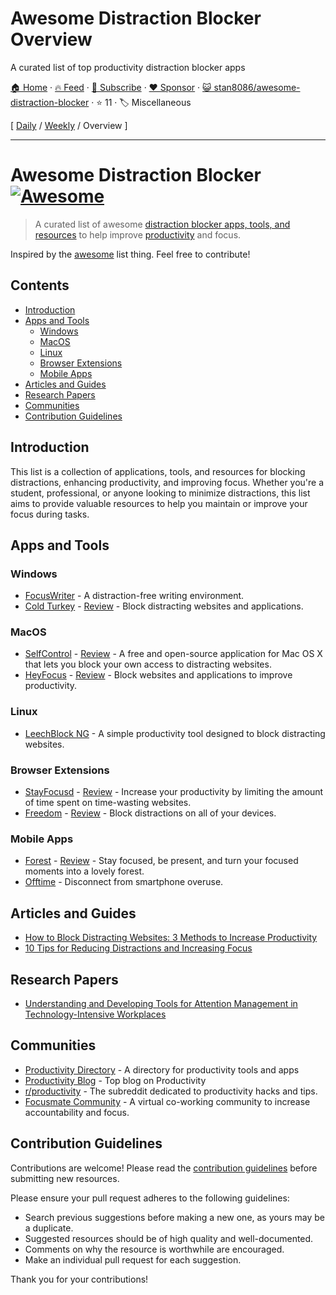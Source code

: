 # Awesome Distraction Blocker Overview

A curated list of top productivity distraction blocker apps

[🏠 Home](/README.md) · [🔥 Feed](https://www.trackawesomelist.com/stan8086/awesome-distraction-blocker/rss.xml) · [📮 Subscribe](https://trackawesomelist.us17.list-manage.com/subscribe?u=d2f0117aa829c83a63ec63c2f&id=36a103854c) · [❤️  Sponsor](https://github.com/sponsors/theowenyoung) · [😺 stan8086/awesome-distraction-blocker](https://github.com/stan8086/awesome-distraction-blocker) · ⭐ 11 · 🏷️ Miscellaneous

[ [Daily](/content/stan8086/awesome-distraction-blocker/README.md) / [Weekly](/content/stan8086/awesome-distraction-blocker/week/README.md) / Overview ]

---

# Awesome Distraction Blocker [![Awesome](https://awesome.re/badge.svg)](https://awesome.re)

> A curated list of awesome [distraction blocker apps, tools, and resources](https://productivity.directory/category/distraction-blockers) to help improve [productivity](https://productivity.directory) and focus.

Inspired by the [awesome](https://github.com/sindresorhus/awesome) list thing. Feel free to contribute!

## Contents

*   [Introduction](#introduction)
*   [Apps and Tools](#apps-and-tools)
    *   [Windows](#windows)
    *   [MacOS](#macos)
    *   [Linux](#linux)
    *   [Browser Extensions](#browser-extensions)
    *   [Mobile Apps](#mobile-apps)
*   [Articles and Guides](#articles-and-guides)
*   [Research Papers](#research-papers)
*   [Communities](#communities)
*   [Contribution Guidelines](#contribution-guidelines)

## Introduction

This list is a collection of applications, tools, and resources for blocking distractions, enhancing productivity, and improving focus. Whether you're a student, professional, or anyone looking to minimize distractions, this list aims to provide valuable resources to help you maintain or improve your focus during tasks.

## Apps and Tools

### Windows

*   [FocusWriter](https://gottcode.org/focuswriter/) - A distraction-free writing environment.
*   [Cold Turkey](https://getcoldturkey.com/) - [Review](https://productivity.directory/cold-turkey) - Block distracting websites and applications.

### MacOS

*   [SelfControl](https://selfcontrolapp.com/) - [Review](https://productivity.directory/selfcontrol) - A free and open-source application for Mac OS X that lets you block your own access to distracting websites.
*   [HeyFocus](https://heyfocus.com/) - [Review](https://productivity.directory/heyfocus) - Block websites and applications to improve productivity.

### Linux

*   [LeechBlock NG](https://github.com/proginosko/LeechBlockNG) - A simple productivity tool designed to block distracting websites.

### Browser Extensions

*   [StayFocusd](https://chrome.google.com/webstore/detail/stayfocusd/laankejkbhbdhmipfmgcngdelahlfoji) - [Review](https://productivity.directory/stayfocusd) - Increase your productivity by limiting the amount of time spent on time-wasting websites.
*   [Freedom](https://freedom.to/) - [Review](https://productivity.directory/freedom) - Block distractions on all of your devices.

### Mobile Apps

*   [Forest](https://www.forestapp.cc/) - [Review](https://productivity.directory/forest) - Stay focused, be present, and turn your focused moments into a lovely forest.
*   [Offtime](http://offtime.co/) - Disconnect from smartphone overuse.

## Articles and Guides

*   [How to Block Distracting Websites: 3 Methods to Increase Productivity](https://example.com)
*   [10 Tips for Reducing Distractions and Increasing Focus](https://example.com)

## Research Papers

*   [Understanding and Developing Tools for Attention Management in Technology-Intensive Workplaces](https://example.com)

## Communities

*   [Productivity Directory](https://productivity.directory/) - A directory for productivity tools and apps
*   [Productivity Blog](https://blog.productivity.directory/) - Top blog on Productivity
*   [r/productivity](https://www.reddit.com/r/productivity/) - The subreddit dedicated to productivity hacks and tips.
*   [Focusmate Community](https://www.focusmate.com/community) - A virtual co-working community to increase accountability and focus.

## Contribution Guidelines

Contributions are welcome! Please read the [contribution guidelines](https://github.com/stan8086/awesome-distraction-blocker/blob/main/README.md/CONTRIBUTING.md) before submitting new resources.

Please ensure your pull request adheres to the following guidelines:

*   Search previous suggestions before making a new one, as yours may be a duplicate.
*   Suggested resources should be of high quality and well-documented.
*   Comments on why the resource is worthwhile are encouraged.
*   Make an individual pull request for each suggestion.

Thank you for your contributions!

